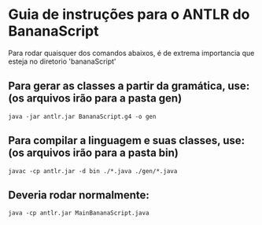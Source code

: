 
# Guia de instruções para o ANTLR do BananaScript
Para rodar quaisquer dos comandos abaixos, é de extrema importancia que esteja no diretorio 'bananaScript'

## Para gerar as classes a partir da gramática, use: (os arquivos irão para a pasta gen)

```java -jar antlr.jar BananaScript.g4 -o gen```

## Para compilar a linguagem e suas classes, use: (os arquivos irão para a pasta bin)

```javac -cp antlr.jar -d bin ./*.java ./gen/*.java```

## Deveria rodar normalmente:

```java -cp antlr.jar MainBananaScript.java```
